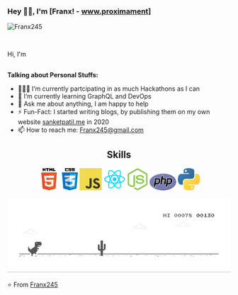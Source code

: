 ### Hey 👋🏽, I'm [Franx! - www.proximament]  
<p align="left"> <img src="https://komarev.com/ghpvc/?username=Franx245" alt="Franx245" /> </p> 


<br/>

Hi, I'm

<h2 align="center"></h2>

**Talking about Personal Stuffs:**

- 👨🏽‍💻 I’m currently partcipating in as much Hackathons as I can
- 🌱 I’m currently learning GraphQL and DevOps
- 💬 Ask me about anything, I am happy to help
- ⚡️ Fun-Fact: I started writing blogs, by publishing them on my own website [sanketpatil.me](https://www.sanketpatil.me/) in 2020
- 📫 How to reach me: Franx245@gmail.com
<h2 align="center">Skills</h2>

<div align="center">
  <img src='./images/skills/html.png' height='50px'>
  <img src='./images/skills/css.png' height='50px'>
  <img src='./images/skills/javascript.jpg' height='50px'>
  <img src='./images/skills/react.png' height='50px'>
  <img src='./images/skills/nodejs.png' height='50px'>
  <img src='./images/skills/php.png' width="60px" height='38px'>
  <img src='./images/skills/python.png' height='50px'>
</div>



![Dino](https://raw.githubusercontent.com/sanket9006/sanket9006/master/dino.gif)




⭐️ From [Franx245](https://github.com/[Franx245])
